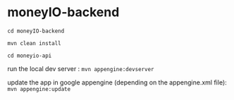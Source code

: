 # moneyIO-backend

`cd moneyIO-backend`

`mvn clean install`

`cd moneyio-api`

run the local dev server :
`mvn appengine:devserver`

update the app in google appengine (depending on the appengine.xml file):
`mvn appengine:update`